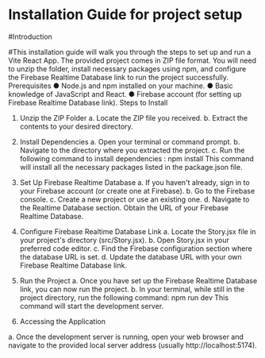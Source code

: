 ﻿# Installation Guide for project setup

 
#Introduction

#This installation guide will walk you through the steps to set up and run a Vite React
App. The provided project comes in ZIP file format. You will need to unzip the folder,
install necessary packages using npm, and configure the Firebase Realtime
Database link to run the project successfully.
Prerequisites
● Node.js and npm installed on your machine.
● Basic knowledge of JavaScript and React.
● Firebase account (for setting up Firebase Realtime Database link).
Steps to Install
1. Unzip the ZIP Folder
a. Locate the ZIP file you received.
b. Extract the contents to your desired directory.
2. Install Dependencies
a. Open your terminal or command prompt.
b. Navigate to the directory where you extracted the project.
c. Run the following command to install dependencies : npm install
This command will install all the necessary packages listed in the
package.json file.

3. Set Up Firebase Realtime Database
a. If you haven't already, sign in to your Firebase account (or create one
at Firebase).
b. Go to the Firebase console.
c. Create a new project or use an existing one.
d. Navigate to the Realtime Database section. Obtain the URL of your
Firebase Realtime Database.

4. Configure Firebase Realtime Database Link
a. Locate the Story.jsx file in your project's directory (src/Story.jsx).
b. Open Story.jsx in your preferred code editor.
c. Find the Firebase configuration section where the database URL is set.
d. Update the database URL with your own Firebase Realtime Database
link.
5. Run the Project
a. Once you have set up the Firebase Realtime Database link, you can
now run the project.
b. In your terminal, while still in the project directory, run the following
command: npm run dev This command will start the development
server.

6. Accessing the Application

a. Once the development server is running, open your web browser and
navigate to the provided local server address (usually
http://localhost:5174).
